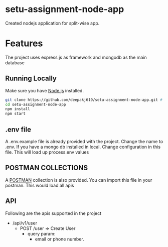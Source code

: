 # setu-assignment-node-app
Created nodejs application for split-wise app.

# Features
The project uses express js as framework and mongodb as the main database

## Running Locally

Make sure you have [Node.js](http://nodejs.org/) installed.

```sh
git clone https://github.com/deepakj619/setu-assignment-node-app.git # or clone your own fork
cd setu-assignment-node-app
npm install
npm start
```

## .env file
A .env.example file is already provided with the project. Change the name to .env. If you have a mongo db installed in local. Change configuration in this file. This will load up process.env values


## POSTMAN COLLECTIONS
A [POSTMAN](https://github.com/deepakj619/setu-assignment-node-app/blob/main/Setu-Assignment-Collection.postman_collection.json) collection is also provided. You can import this file in your postman. This would load all apis

## API
Following are the apis supported in the project


* /api/v1/user
  * POST /user => Create User
    * query param:
      * email or phone number.



